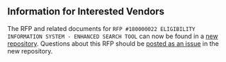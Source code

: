 ## Information for Interested Vendors

The RFP and related documents for `RFP #180000022 ELIGIBILITY INFORMATION SYSTEM - ENHANCED SEARCH TOOL` can now be found in a [new repository](https://github.com/AlaskaDHSS/RFP-Search-Unification). Questions about this RFP should be [posted as an issue](https://github.com/AlaskaDHSS/RFP-Search-Unification/issues) in the new repository.


